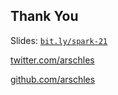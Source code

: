 ## Thank You

Slides: [`bit.ly/spark-21`](https://bit.ly/spark-21)

[twitter.com/arschles](https://twitter.com/arschles)

[github.com/arschles](https://github.com/arschles)

